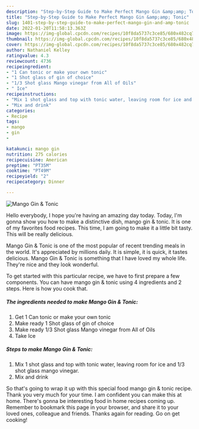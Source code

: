 ```yaml
---
description: "Step-by-Step Guide to Make Perfect Mango Gin &amp;amp; Tonic"
title: "Step-by-Step Guide to Make Perfect Mango Gin &amp;amp; Tonic"
slug: 1401-step-by-step-guide-to-make-perfect-mango-gin-and-amp-tonic
date: 2022-01-20T11:58:13.363Z
image: https://img-global.cpcdn.com/recipes/10f8da5737c3ce85/680x482cq70/mango-gin-tonic-recipe-main-photo.jpg
thumbnail: https://img-global.cpcdn.com/recipes/10f8da5737c3ce85/680x482cq70/mango-gin-tonic-recipe-main-photo.jpg
cover: https://img-global.cpcdn.com/recipes/10f8da5737c3ce85/680x482cq70/mango-gin-tonic-recipe-main-photo.jpg
author: Nathaniel Kelley
ratingvalue: 4.3
reviewcount: 4736
recipeingredient:
- "1 Can tonic or make your own tonic"
- "1 Shot glass of gin of choice"
- "1/3 Shot glass Mango vinegar from All of Oils"
- " Ice"
recipeinstructions:
- "Mix 1 shot glass and top with tonic water, leaving room for ice and 1/3 shot glass mango vinegar."
- "Mix and drink"
categories:
- Recipe
tags:
- mango
- gin
- 

katakunci: mango gin  
nutrition: 275 calories
recipecuisine: American
preptime: "PT35M"
cooktime: "PT49M"
recipeyield: "2"
recipecategory: Dinner

---
```



![Mango Gin &amp; Tonic](https://img-global.cpcdn.com/recipes/10f8da5737c3ce85/680x482cq70/mango-gin-tonic-recipe-main-photo.jpg)

Hello everybody, I hope you're having an amazing day today. Today, I'm gonna show you how to make a distinctive dish, mango gin &amp; tonic. It is one of my favorites food recipes. This time, I am going to make it a little bit tasty. This will be really delicious.

Mango Gin &amp; Tonic is one of the most popular of recent trending meals in the world. It's appreciated by millions daily. It is simple, it is quick, it tastes delicious. Mango Gin &amp; Tonic is something that I have loved my whole life. They're nice and they look wonderful.




To get started with this particular recipe, we have to first prepare a few components. You can have mango gin &amp; tonic using 4 ingredients and 2 steps. Here is how you cook that.

<!--inarticleads1-->

##### The ingredients needed to make Mango Gin &amp; Tonic:

1. Get 1 Can tonic or make your own tonic
1. Make ready 1 Shot glass of gin of choice
1. Make ready 1/3 Shot glass Mango vinegar from All of Oils
1. Take  Ice




<!--inarticleads2-->

##### Steps to make Mango Gin &amp; Tonic:

1. Mix 1 shot glass and top with tonic water, leaving room for ice and 1/3 shot glass mango vinegar.
1. Mix and drink




So that's going to wrap it up with this special food mango gin &amp; tonic recipe. Thank you very much for your time. I am confident you can make this at home. There's gonna be interesting food in home recipes coming up. Remember to bookmark this page in your browser, and share it to your loved ones, colleague and friends. Thanks again for reading. Go on get cooking!
